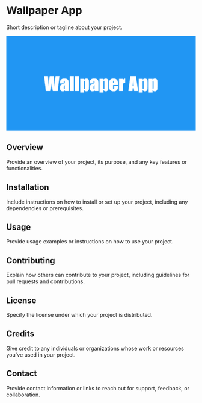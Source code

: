 # Wallpaper App

Short description or tagline about your project.

![Project Image](https://github.com/dholakiya-pankaj/WallpaperAppExample/blob/master/Wallpaper_App.png)

## Overview

Provide an overview of your project, its purpose, and any key features or functionalities.

## Installation

Include instructions on how to install or set up your project, including any dependencies or prerequisites.

## Usage

Provide usage examples or instructions on how to use your project.

## Contributing

Explain how others can contribute to your project, including guidelines for pull requests and contributions.

## License

Specify the license under which your project is distributed.

## Credits

Give credit to any individuals or organizations whose work or resources you've used in your project.

## Contact

Provide contact information or links to reach out for support, feedback, or collaboration.
